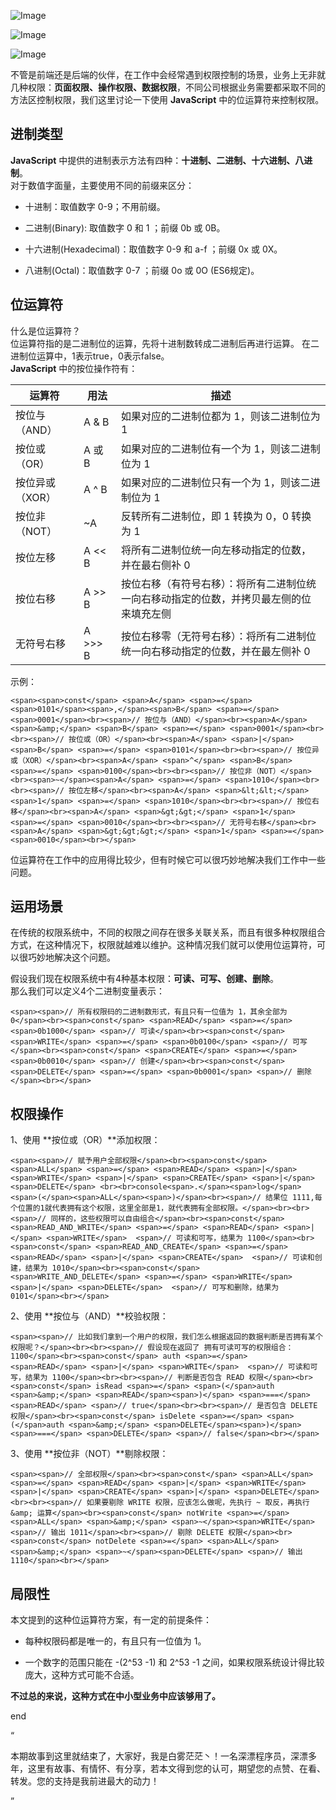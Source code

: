 ![Image](https://mmbiz.qpic.cn/sz_mmbiz_png/f6F58IIXkYt6UwZdjj8YUeMEvvd71w1KfHjApHzicXpxOJjFYqfzJbRcasPicenbYiaRgib9Iw4icgGo0ibeBr82vAPw/640?wx_fmt=png&tp=webp&wxfrom=5&wx_lazy=1&wx_co=1)       

![Image](https://mmbiz.qpic.cn/sz_mmbiz_png/f6F58IIXkYt6UwZdjj8YUeMEvvd71w1KfHjApHzicXpxOJjFYqfzJbRcasPicenbYiaRgib9Iw4icgGo0ibeBr82vAPw/640?wx_fmt=png&tp=webp&wxfrom=5&wx_lazy=1&wx_co=1)      

![Image](https://mmbiz.qpic.cn/sz_mmbiz_png/f6F58IIXkYt6UwZdjj8YUeMEvvd71w1KNjN51ebBIjZh3odibRWwvC4mkLmDOVJSF4EYYMMJDw3siaW1WjYpUr5Q/640?wx_fmt=png&tp=webp&wxfrom=5&wx_lazy=1&wx_co=1)

不管是前端还是后端的伙伴，在工作中会经常遇到权限控制的场景，业务上无非就几种权限：**页面权限、操作权限、数据权限**，不同公司根据业务需要都采取不同的方法区控制权限，我们这里讨论一下使用 **JavaScript** 中的位运算符来控制权限。

## **进制类型**

**JavaScript** 中提供的进制表示方法有四种：**十进制、二进制、十六进制、八进制**。  
对于数值字面量，主要使用不同的前缀来区分：

-   十进制：取值数字 0-9；不用前缀。
    
-   二进制(Binary): 取值数字 0 和 1 ；前缀 0b 或 0B。
    
-   十六进制(Hexadecimal)：取值数字 0-9 和 a-f ；前缀 0x 或 0X。
    
-   八进制(Octal)：取值数字 0-7 ；前缀 0o 或 0O (ES6规定)。
    

## **位运算符**

什么是位运算符？  
位运算符指的是二进制位的运算，先将十进制数转成二进制后再进行运算。 在二进制位运算中，1表示true，0表示false。  
**JavaScript** 中的按位操作符有：

| 运算符 | 用法 | 描述 |
| --- | --- | --- |
| 按位与（AND） | A & B | 如果对应的二进制位都为 1，则该二进制位为 1 |
| 按位或（OR） | A 或 B | 如果对应的二进制位有一个为 1，则该二进制位为 1 |
| 按位异或（XOR） | A ^ B | 如果对应的二进制位只有一个为 1，则该二进制位为 1 |
| 按位非（NOT） | ~A | 反转所有二进制位，即 1 转换为 0，0 转换为 1 |
| 按位左移 | A << B | 将所有二进制位统一向左移动指定的位数，并在最右侧补 0 |
| 按位右移 | A >> B | 按位右移（有符号右移）：将所有二进制位统一向右移动指定的位数，并拷贝最左侧的位来填充左侧 |
| 无符号右移 | A >>> B | 按位右移零（无符号右移）：将所有二进制位统一向右移动指定的位数，并在最左侧补 0 |

示例：

```
<span><span>const</span> <span>A</span> <span>=</span> <span>0101</span><span>,</span><span>B</span> <span>=</span> <span>0001</span><br><span>// 按位与（AND）</span><br><span>A</span> <span>&amp;</span> <span>B</span> <span>=</span> <span>0001</span><br><br><span>// 按位或（OR）</span><br><span>A</span> <span>|</span> <span>B</span> <span>=</span> <span>0101</span><br><br><span>// 按位异或（XOR）</span><br><span>A</span> <span>^</span> <span>B</span> <span>=</span> <span>0100</span><br><br><span>// 按位非（NOT）</span><br><span>~</span><span>A</span> <span>=</span> <span>1010</span><br><br><span>// 按位左移</span><br><span>A</span> <span>&lt;&lt;</span> <span>1</span> <span>=</span> <span>1010</span><br><br><span>// 按位右移</span><br><span>A</span> <span>&gt;&gt;</span> <span>1</span> <span>=</span> <span>0010</span><br><br><span>// 无符号右移</span><br><span>A</span> <span>&gt;&gt;&gt;</span> <span>1</span> <span>=</span> <span>0010</span><br></span>
```

位运算符在工作中的应用得比较少，但有时候它可以很巧妙地解决我们工作中一些问题。

## **运用场景**

在传统的权限系统中，不同的权限之间存在很多关联关系，而且有很多种权限组合方式，在这种情况下，权限就越难以维护。这种情况我们就可以使用位运算符，可以很巧妙地解决这个问题。

假设我们现在权限系统中有4种基本权限：**可读、可写、创建、删除**。  
那么我们可以定义4个二进制变量表示：

```
<span><span>// 所有权限码的二进制数形式，有且只有一位值为 1，其余全部为 0</span><br><span>const</span> <span>READ</span> <span>=</span> <span>0b1000</span> <span>// 可读</span><br><span>const</span> <span>WRITE</span> <span>=</span> <span>0b0100</span> <span>// 可写</span><br><span>const</span> <span>CREATE</span> <span>=</span> <span>0b0010</span> <span>// 创建</span><br><span>const</span> <span>DELETE</span> <span>=</span> <span>0b0001</span> <span>// 删除</span><br></span>
```

## **权限操作**

1、使用 **按位或（OR）**添加权限：

```
<span><span>// 赋予用户全部权限</span><br><span>const</span> <span>ALL</span> <span>=</span> <span>READ</span> <span>|</span> <span>WRITE</span> <span>|</span> <span>CREATE</span> <span>|</span> <span>DELETE</span> <br><br>console<span>.</span><span>log</span><span>(</span><span>ALL</span><span>)</span><br><span>// 结果位 1111,每个位置的1就代表拥有这个权限，这里全部是1，就代表拥有全部权限。</span><br><br><span>// 同样的，这些权限可以自由组合</span><br><span>const</span> <span>READ_AND_WRITE</span> <span>=</span> <span>READ</span> <span>|</span> <span>WRITE</span>  <span>// 可读和可写，结果为 1100</span><br><span>const</span> <span>READ_AND_CREATE</span> <span>=</span> <span>READ</span> <span>|</span> <span>CREATE</span>  <span>// 可读和创建，结果为 1010</span><br><span>const</span> <span>WRITE_AND_DELETE</span> <span>=</span> <span>WRITE</span> <span>|</span> <span>DELETE</span>  <span>// 可写和删除，结果为 0101</span><br></span>
```

2、使用 **按位与（AND）**校验权限：

```
<span><span>// 比如我们拿到一个用户的权限，我们怎么根据返回的数据判断是否拥有某个权限呢？</span><br><br><span>// 假设现在返回了 拥有可读可写的权限组合：1100</span><br><span>const</span> auth <span>=</span> <span>READ</span> <span>|</span> <span>WRITE</span>  <span>// 可读和可写，结果为 1100</span><br><br><span>// 判断是否包含 READ 权限</span><br><span>const</span> isRead <span>=</span> <span>(</span>auth <span>&amp;</span> <span>READ</span><span>)</span> <span>===</span> <span>READ</span> <span>// true</span><br><br><span>// 是否包含 DELETE 权限</span><br><span>const</span> isDelete <span>=</span> <span>(</span>auth <span>&amp;</span> <span>DELETE</span><span>)</span> <span>===</span> <span>DELETE</span> <span>// false</span><br></span>
```

3、使用 **按位非（NOT）**剔除权限：

```
<span><span>// 全部权限</span><br><span>const</span> <span>ALL</span> <span>=</span> <span>READ</span> <span>|</span> <span>WRITE</span> <span>|</span> <span>CREATE</span> <span>|</span> <span>DELETE</span> <br><br><span>// 如果要剔除 WRITE 权限，应该怎么做呢，先执行 ~ 取反，再执行 &amp; 运算</span><br><span>const</span> notWrite <span>=</span> <span>ALL</span> <span>&amp;</span> <span>~</span><span>WRITE</span> <span>// 输出 1011</span><br><span>// 剔除 DELETE 权限</span><br><span>const</span> notDelete <span>=</span> <span>ALL</span> <span>&amp;</span> <span>~</span><span>DELETE</span> <span>// 输出 1110</span><br></span>
```

## 局限性

本文提到的这种位运算符方案，有一定的前提条件：

-   每种权限码都是唯一的，有且只有一位值为 1。
    
-   一个数字的范围只能在 -(2^53 -1) 和 2^53 -1 之间，如果权限系统设计得比较庞大，这种方式可能不合适。
    

**不过总的来说，这种方式在中小型业务中应该够用了。**      

end

“        

本期故事到这里就结束了，大家好，我是白雾茫茫丶！一名深漂程序员，深漂多年，这里有故事、有情怀、有分享，若本文得到您的认可，期望您的点赞、在看、转发。您的支持是我前进最大的动力！

”